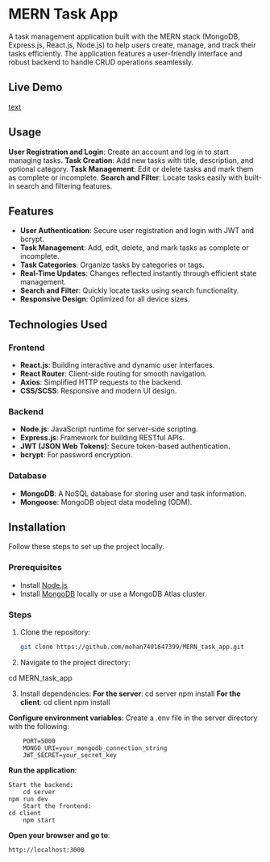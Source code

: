 # MERN Task App

A task management application built with the MERN stack (MongoDB, Express.js, React.js, Node.js) to help users create, manage, and track their tasks efficiently. The application features a user-friendly interface and robust backend to handle CRUD operations seamlessly.

## Live Demo

[text](https://mern-task-app-react.netlify.app/)


## Usage

**User Registration and Login**:
        Create an account and log in to start managing tasks.
**Task Creation**:
        Add new tasks with title, description, and optional category.
**Task Management**:
    Edit or delete tasks and mark them as complete or incomplete.
**Search and Filter**:
Locate tasks easily with built-in search and filtering features.

## Features

- **User Authentication**: Secure user registration and login with JWT and bcrypt.
- **Task Management**: Add, edit, delete, and mark tasks as complete or incomplete.
- **Task Categories**: Organize tasks by categories or tags.
- **Real-Time Updates**: Changes reflected instantly through efficient state management.
- **Search and Filter**: Quickly locate tasks using search functionality.
- **Responsive Design**: Optimized for all device sizes.

## Technologies Used

### Frontend
- **React.js**: Building interactive and dynamic user interfaces.
- **React Router**: Client-side routing for smooth navigation.
- **Axios**: Simplified HTTP requests to the backend.
- **CSS/SCSS**: Responsive and modern UI design.

### Backend
- **Node.js**: JavaScript runtime for server-side scripting.
- **Express.js**: Framework for building RESTful APIs.
- **JWT (JSON Web Tokens)**: Secure token-based authentication.
- **bcrypt**: For password encryption.

### Database
- **MongoDB**: A NoSQL database for storing user and task information.
- **Mongoose**: MongoDB object data modeling (ODM).

## Installation

Follow these steps to set up the project locally.

### Prerequisites
- Install [Node.js](https://nodejs.org/)
- Install [MongoDB](https://www.mongodb.com/try/download/community) locally or use a MongoDB Atlas cluster.

### Steps

1. Clone the repository:
   ```bash
   git clone https://github.com/mohan7401647399/MERN_task_app.git

2. Navigate to the project directory:

cd MERN_task_app

3. Install dependencies:
**For the server**:
    cd server
    npm install
**For the client**:
    cd client
    npm install


**Configure environment variables**:
    Create a .env file in the server directory with the following:

        PORT=5000
        MONGO_URI=your_mongodb_connection_string
        JWT_SECRET=your_secret_key

**Run the application**:

    Start the backend:
        cd server
    npm run dev
        Start the frontend:
    cd client
        npm start

**Open your browser and go to**:

    http://localhost:3000
